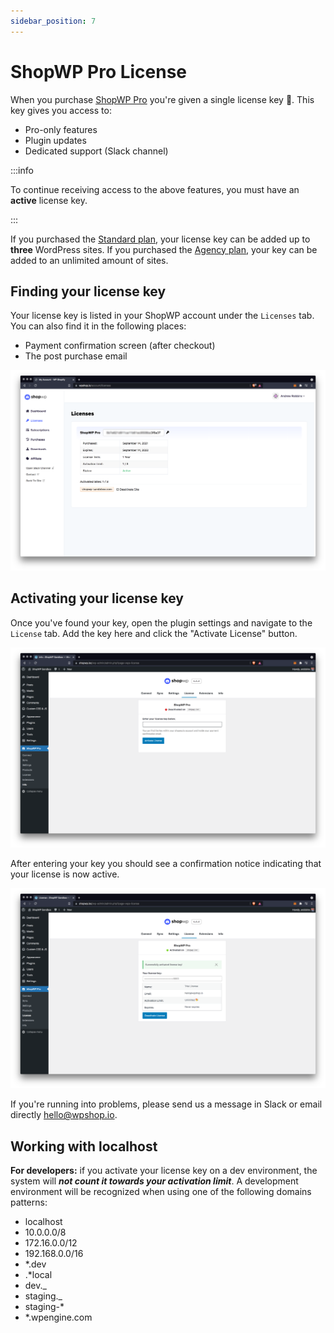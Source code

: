 ```yaml
---
sidebar_position: 7
---
```


# ShopWP Pro License

When you purchase [ShopWP Pro](https://wpshop.io/purchase?utm_medium=docs&utm_source=license&utm_campaign=upgrade) you're given a single license key 🔑. This key gives you access to:

- Pro-only features
- Plugin updates
- Dedicated support (Slack channel)

:::info

To continue receiving access to the above features, you must have an **active** license key.

:::

If you purchased the [Standard plan](https://wpshop.io/purchase/), your license key can be added up to **three** WordPress sites. If you purchased the [Agency plan](https://wpshop.io/purchase/), your key can be added to an unlimited amount of sites.

## Finding your license key

Your license key is listed in your ShopWP account under the `Licenses` tab. You can also find it in the following places:

- Payment confirmation screen (after checkout)
- The post purchase email

![License page](./assets/license-page.png)

## Activating your license key

Once you've found your key, open the plugin settings and navigate to the `License` tab. Add the key here and click the "Activate License" button.

![License page](./assets/license-blank.png)

After entering your key you should see a confirmation notice indicating that your license is now active.

![License page](./assets/license-active.png)

If you're running into problems, please send us a message in Slack or email directly [hello@wpshop.io](mailto:hello@wpshop.io).

## Working with localhost

**For developers:** if you activate your license key on a dev environment, the system will **_not count it towards your activation limit_**. A development environment will be recognized when using one of the following domains patterns:

- localhost
- 10.0.0.0/8
- 172.16.0.0/12
- 192.168.0.0/16
- \*.dev
- .\*local
- dev.\_
- staging.\_
- staging-\*
- \*.wpengine.com
